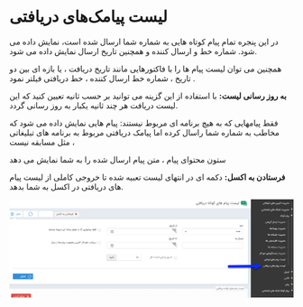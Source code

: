 #  لیست پیامک‌های دریافتی 

در این پنجره تمام پیام کوتاه هایی به شماره شما ارسال شده است، نمایش داده می شود. شماره خط و ارسال کننده و همچنین تاریخ ارسال نمایش داده می شود.

 همچنین می توان لیست پیام ها را با فاکتورهایی مانند تاریخ دریافت ، یا بازه ای بین دو تاریخ ، شماره خط ارسال کننده ، خط دریافتی فیلتر نمود .

**به روز رسانی لیست:** با استفاده از این گزینه می توانید بر حسب ثانیه تعیین کنید که این لیست دریافت هر چند ثانیه یکبار به روز رسانی گردد.

فقط پیامهایی که به هیچ برنامه ای مربوط نیستند: پیام هایی نمایش داده می شود که مخاطب به شماره شما راسال کرده اما پیامک دریافتی مربوط به برنامه های تبلیغاتی مثل مسابقه نیست ،

ستون محتوای پیام ، متن پیام ارسال شده را به شما نمایش می دهد

**فرستادن به اکسل:** دکمه ای در انتهای لیست تعبیه شده تا خروجی کاملی از لیست پیام های دریافتی در اکسل به شما بدهد.

![](advertising-smsinboxlist.png)

